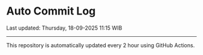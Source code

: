 # Auto Commit Log

Last updated: Thursday, 18-09-2025 11:15 WIB

---

This repository is automatically updated every 2 hour using GitHub Actions.
